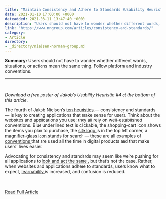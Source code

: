 ```yaml
---
title: "Maintain Consistency and Adhere to Standards (Usability Heuristic #4)"
date: 2021-01-10 17:00:00 +0000
dateadded: 2021-03-11 13:47:40 +0000
description: "Users should not have to wonder whether different words, situations, or actions mean the same thing. Follow platform and industry conventions."
link: "https://www.nngroup.com/articles/consistency-and-standards/"
category:
- Article
directory:
- _directory/nielsen-norman-group.md
---
```

<p><strong>Summary:</strong>&nbsp;Users should not have to wonder whether different words, situations, or actions mean the same thing. Follow platform and industry conventions.</p><hr/><br/><p> <em>  Download a free poster of Jakob’s Usability Heuristic #4 at the bottom of this article. </em></p><p> The fourth of Jakob Nielsen’s <a href="https://www.nngroup.com/articles/ten-usability-heuristics/">  ten heuristics </a> — consistency and standards — is key to creating applications that make sense for users. Think about the websites and applications you use: they all rely on well-established conventions. Blue underlined text is clickable, the shopping-cart icon shows the items you plan to purchase, the <a href="https://www.nngroup.com/articles/logo-placement-brand-recall/">  site logo </a> is in the top left corner, a <a href="https://www.nngroup.com/articles/magnifying-glass-icon/">  magnifier-glass icon </a> stands for search — these are all examples of <a href="https://www.nngroup.com/articles/breaking-web-conventions/">  conventions </a> that are used all the time in digital products and that make users’ lives easier.</p><p> Advocating for consistency and standards may seem like we’re pushing for all applications to <a href="https://www.nngroup.com/articles/do-interface-standards-stifle-design-creativity/">  look and act the same </a> , but that’s not the case. Rather, when websites and applications adhere to standards, users know what to expect, <a href="https://www.nngroup.com/articles/measure-learnability/">  learnability </a> is increased, and confusion is reduced.</p><br/><br/><a href="http://www.nngroup.com/articles/consistency-and-standards/">Read Full Article</a>
